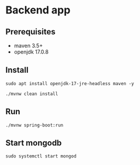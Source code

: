 # Backend app

## Prerequisites

- maven 3.5+
- openjdk 17.0.8

## Install

`sudo apt install openjdk-17-jre-headless maven -y`

`./mvnw clean install`

## Run

`./mvnw spring-boot:run`

## Start mongodb 

`sudo systemctl start mongod`

